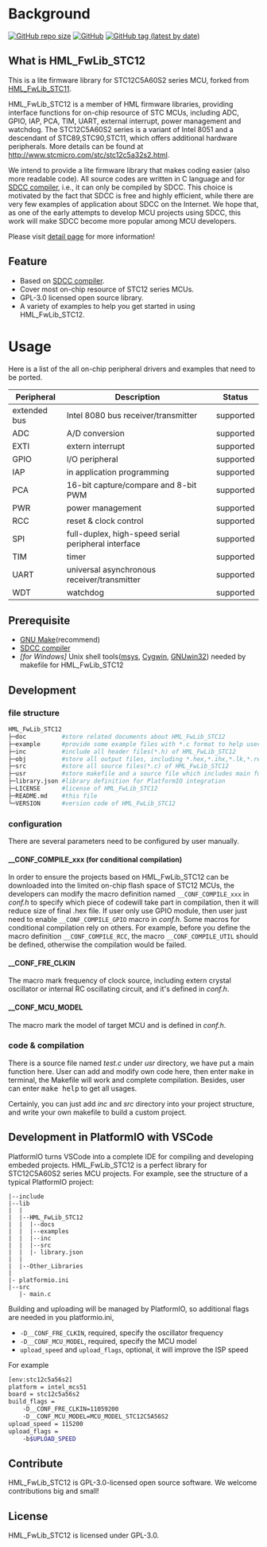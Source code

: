# Background

[![GitHub repo size](https://img.shields.io/github/repo-size/IOsetting/HML_FwLib_STC12)](https://github.com/IOsetting/HML_FwLib_STC12)
[![GitHub](https://img.shields.io/github/license/IOsetting/HML_FwLib_STC12)](https://github.com/IOsetting/HML_FwLib_STC12/blob/master/LICENSE)
[![GitHub tag (latest by date)](https://img.shields.io/github/v/tag/IOsetting/HML_FwLib_STC12?color=26a69a)](https://github.com/IOsetting/HML_FwLib_STC12/tags)

## What is HML_FwLib_STC12

This is a lite firmware library for STC12C5A60S2 series MCU, forked from [HML_FwLib_STC11](https://github.com/MCU-ZHISHAN-IoT/HML_FwLib_STC11).

HML_FwLib_STC12 is a member of HML firmware libraries, providing interface functions for on-chip resource of STC MCUs, including ADC, GPIO, IAP, PCA, TIM, UART, external interrupt, power management and watchdog. The STC12C5A60S2 series is a variant of Intel 8051 and a descendant of STC89,STC90,STC11, which offers additional hardware peripherals. More details can be found at http://www.stcmicro.com/stc/stc12c5a32s2.html.

We intend to provide a lite firmware library that makes coding easier (also more readable code). All source codes are written in C language and for [SDCC compiler](http://sdcc.sourceforge.net/), i.e., it can only be compiled by SDCC. This choice is motivated by the fact that SDCC is free and highly efficient, while there are very few examples of application about SDCC on the Internet. We hope that, as one of the early attempts to develop MCU projects using SDCC, this work will make SDCC become more popular among MCU developers.<br>

Please visit [detail page](https://hw.zhishan-iot.tk/page/hml/detail/fwlib_stc10.html) for more information!

## Feature
+ Based on [SDCC compiler](http://sdcc.sourceforge.net/).
+ Cover most on-chip resource of STC12 series MCUs.
+ GPL-3.0 licensed open source library.
+ A variety of examples to help you get started in using HML_FwLib_STC12.


# Usage

Here is a list of the all on-chip peripheral drivers and examples that need to be ported.

| Peripheral | Description | Status |
| --- | --- | --- |
| extended bus | Intel 8080 bus receiver/transmitter | supported |
| ADC  | A/D conversion | supported |
| EXTI | extern interrupt | supported |
| GPIO | I/O peripheral | supported  |
| IAP | in application programming | supported |
| PCA | 16-bit capture/compare and 8-bit PWM | supported |
| PWR | power management | supported |
| RCC | reset & clock control | supported |
| SPI | full-duplex, high-speed serial peripheral interface | supported |
| TIM | timer | supported |
| UART | universal asynchronous receiver/transmitter | supported |
| WDT | watchdog | supported |

## Prerequisite
+ [GNU Make](http://www.gnu.org/software/make/manual/make.html)(recommend)
+ [SDCC compiler](http://sdcc.sourceforge.net/)
+ *\[for Windows\]* Unix shell tools([msys](http://www.mingw.org/wiki/MSYS), [Cygwin](http://www.cygwin.com/), [GNUwin32](http://gnuwin32.sourceforge.net/)) needed by makefile for HML_FwLib_STC12

## Development

### file structure

```bash
HML_FwLib_STC12
├─doc          #store related documents about HML_FwLib_STC12
├─example      #provide some example files with *.c format to help users learn about HML_FwLib_STC12
├─inc          #include all header files(*.h) of HML_FwLib_STC12
├─obj          #store all output files, including *.hex,*.ihx,*.lk,*.rel and others during compilation
├─src          #store all source files(*.c) of HML_FwLib_STC12
├─usr          #store makefile and a source file which includes main function
├─library.json #library definition for PlatformIO integration
├─LICENSE      #license of HML_FwLib_STC12
├─README.md    #this file
└─VERSION      #version code of HML_FwLib_STC12
```

### configuration

There are several parameters need to be configured by user manually.

#### \_\_CONF\_COMPILE\_xxx (for conditional compilation)
In order to ensure the projects based on HML_FwLib_STC12 can be downloaded into the limited on-chip flash space of STC12 MCUs, the developers can modify the macro definition named `__CONF_COMPILE_xxx` in *conf.h* to specify which piece of codewill take part in compilation, then it will reduce size of final .hex file. If user only use GPIO module, then user just need to enable `__CONF_COMPILE_GPIO` macro in *conf.h*. Some macros for conditional compilation rely on others. For example, before you define the macro definition `__CONF_COMPILE_RCC`, the macro `__CONF_COMPILE_UTIL` should be defined, otherwise the compilation would be failed.
####  \_\_CONF\_FRE\_CLKIN
The macro mark frequency of clock source, including extern crystal oscillator or internal RC oscillating circuit, and it's defined in *conf.h*.
#### \_\_CONF\_MCU\_MODEL
The macro mark the model of target MCU and is defined in *conf.h*.

### code & compilation

There is a source file named *test.c* under *usr* directory, we have put a main function here. User can add and modify own code here, then enter <kbd>make</kbd> in terminal, the Makefile will work and complete compilation. Besides, user can enter <kbd>make help</kbd> to get all usages.

Certainly, you can just add *inc* and *src* directory into your project structure, and write your own makefile to build a custom project. 

## Development in PlatformIO with VSCode

PlatformIO turns VSCode into a complete IDE for compiling and developing embeded projects. HML_FwLib_STC12 is a perfect library for STC12C5A60S2 series MCU projects. For example, see the structure of a typical PlatformIO project:
```
|--include
|--lib
|  |
|  |--HML_FwLib_STC12
|  |  |--docs
|  |  |--examples
|  |  |--inc
|  |  |--src
|  |  |- library.json
|  |
|  |--Other_Libraries
|
|- platformio.ini
|--src
   |- main.c
```
Building and uploading will be managed by PlatformIO, so additional flags are needed in you platformio.ini, 
* `-D__CONF_FRE_CLKIN`, required, specify the oscillator frequency
* `-D__CONF_MCU_MODEL`, required, specify the MCU model
* `upload_speed` and `upload_flags`, optional, it will improve the ISP speed

For example
```bash
[env:stc12c5a56s2]
platform = intel_mcs51
board = stc12c5a56s2
build_flags =
    -D__CONF_FRE_CLKIN=11059200
    -D__CONF_MCU_MODEL=MCU_MODEL_STC12C5A56S2
upload_speed = 115200
upload_flags =
    -b$UPLOAD_SPEED
```


## Contribute

HML_FwLib_STC12 is GPL-3.0-licensed open source software. We welcome contributions big and small!


## License

HML_FwLib_STC12 is licensed under GPL-3.0.
